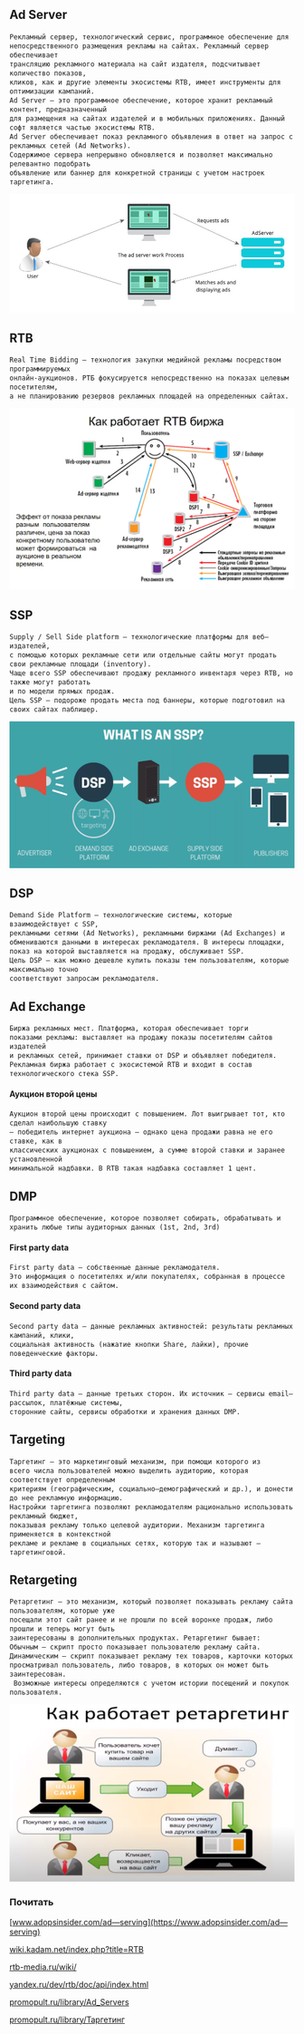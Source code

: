 ## Ad Server
```
Рекламный сервер, технологический сервис, программное обеспечение для
непосредственного размещения рекламы на сайтах. Рекламный сервер обеспечивает
трансляцию рекламного материала на сайт издателя, подсчитывает количество показов, 
кликов, как и другие элементы экосистемы RTB, имеет инструменты для оптимизации кампаний.
Ad Server — это программное обеспечение, которое хранит рекламный контент, предназначенный
для размещения на сайтах издателей и в мобильных приложениях. Данный софт является частью экосистемы RTB.
Ad Server обеспечивает показ рекламного объявления в ответ на запрос с рекламных сетей (Ad Networks). 
Содержимое сервера непрерывно обновляется и позволяет максимально релевантно подобрать 
объявление или баннер для конкретной страницы с учетом настроек таргетинга.
```
![alt text](images/ad.png)
## RTB
```
Real Time Bidding — технология закупки медийной рекламы посредством программируемых
онлайн-аукционов. РТБ фокусируется непосредственно на показах целевым посетителям, 
а не планированию резервов рекламных площадей на определенных сайтах.
```
![alt text](./images/rtb.png)
## SSP
```
Supply / Sell Side platform — технологические платформы для веб—издателей, 
с помощью которых рекламные сети или отдельные сайты могут продать свои рекламные площади (inventory).
Чаще всего SSP обеспечивают продажу рекламного инвентаря через RTB, но также могут работать 
и по модели прямых продаж.
Цель SSP — подороже продать места под баннеры, которые подготовил на своих сайтах паблишер.
```
![alt text](images/ssp.png)
## DSP
```
Demand Side Platform — технологические системы, которые взаимодействует с SSP, 
рекламными сетями (Ad Networks), рекламными биржами (Ad Exchanges) и
обмениваются данными в интересах рекламодателя. В интересы площадки, 
показ на которой выставляется на продажу, обслуживает SSP.
Цель DSP — как можно дешевле купить показы тем пользователям, которые максимально точно
соответствуют запросам рекламодателя.
```
## Ad Exchange
```
Биржа рекламных мест. Платформа, которая обеспечивает торги 
показами рекламы: выставляет на продажу показы посетителям сайтов издателей
и рекламных сетей, принимает ставки от DSP и объявляет победителя.
Рекламная биржа работает с экосистемой RTB и входит в состав технологического стека SSP.
```
#### Аукцион второй цены
```
Аукцион второй цены происходит с повышением. Лот выигрывает тот, кто сделал наибольшую ставку
— победитель интернет аукциона — однако цена продажи равна не его ставке, как в 
классических аукционах с повышением, а сумме второй ставки и заранее установленной
минимальной надбавки. В RTB такая надбавка составляет 1 цент.
```
## DMP
```
Программное обеспечение, которое позволяет собирать, обрабатывать и 
хранить любые типы аудиторных данных (1st, 2nd, 3rd)
```
#### First party data
```
First party data — собственные данные рекламодателя. 
Это информация о посетителях и/или покупателях, собранная в процессе их взаимодействия с сайтом.
```
#### Second party data
```
Second party data — данные рекламных активностей: результаты рекламных кампаний, клики,
социальная активность (нажатие кнопки Share, лайки), прочие поведенческие факторы.
```
#### Third party data
```
Third party data — данные третьих сторон. Их источник — сервисы email—рассылок, платёжные системы, 
сторонние сайты, сервисы обработки и хранения данных DMP.
```
## Targeting
```
Таргетинг — это маркетинговый механизм, при помощи которого из 
всего числа пользователей можно выделить аудиторию, которая соответствует определенным 
критериям (географическим, социально—демографический и др.), и донести до нее рекламную информацию.
Настройки таргетинга позволяют рекламодателям рационально использовать рекламный бюджет, 
показывая рекламу только целевой аудитории. Механизм таргетинга применяется в контекстной 
рекламе и рекламе в социальных сетях, которую так и называют — таргетинговой.
```
## Retargeting
```
Ретаргетинг — это механизм, который позволяет показывать рекламу сайта пользователям, которые уже
посещали этот сайт ранее и не прошли по всей воронке продаж, либо прошли и теперь могут быть
заинтересованы в дополнительных продуктах. Ретаргетинг бывает:
Обычным — скрипт просто показывает пользователю рекламу сайта.
Динамическим — скрипт показывает рекламу тех товаров, карточки которых 
просматривал пользователь, либо товаров, в которых он может быть заинтересован.
 Возможные интересы определяются с учетом истории посещений и покупок пользователя.
```
![alt text](./images/retargeting.png)
### Почитать
[www.adopsinsider.com/ad—serving](https://www.adopsinsider.com/ad—serving)

[wiki.kadam.net/index.php?title=RTB](https://wiki.kadam.net/index.php?title=RTB)

[rtb-media.ru/wiki/](http://rtb-media.ru/wiki/)

[yandex.ru/dev/rtb/doc/api/index.html](https://yandex.ru/dev/rtb/doc/api/index.html)

[promopult.ru/library/Ad_Servers](https://promopult.ru/library/Ad_Servers)

[promopult.ru/library/Таргетинг](https://promopult.ru/library/%D0%A2%D0%B0%D1%80%D0%B3%D0%B5%D1%82%D0%B8%D0%BD%D0%B3)

